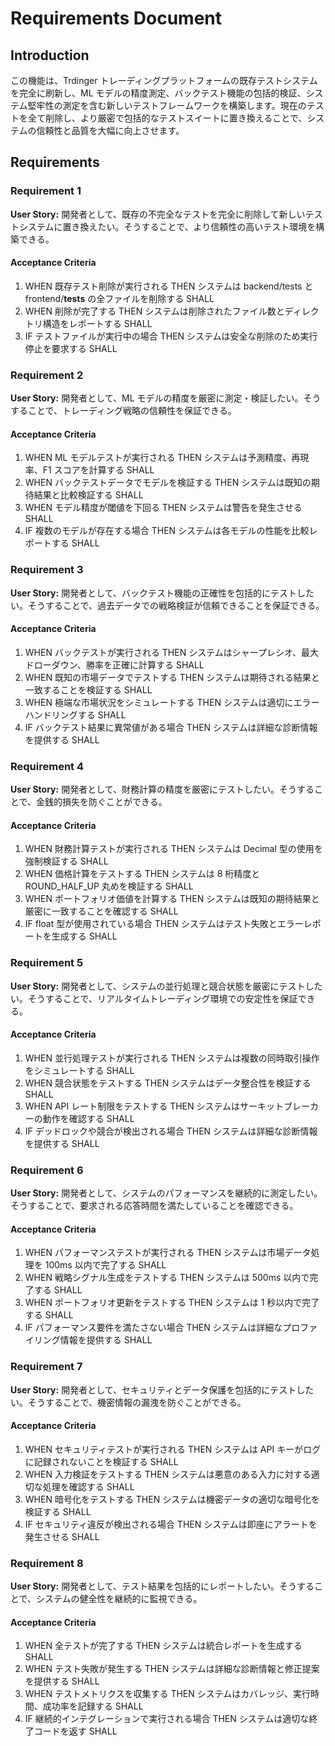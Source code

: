 # Requirements Document

## Introduction

この機能は、Trdinger トレーディングプラットフォームの既存テストシステムを完全に刷新し、ML モデルの精度測定、バックテスト機能の包括的検証、システム堅牢性の測定を含む新しいテストフレームワークを構築します。現在のテストを全て削除し、より厳密で包括的なテストスイートに置き換えることで、システムの信頼性と品質を大幅に向上させます。

## Requirements

### Requirement 1

**User Story:** 開発者として、既存の不完全なテストを完全に削除して新しいテストシステムに置き換えたい。そうすることで、より信頼性の高いテスト環境を構築できる。

#### Acceptance Criteria

1. WHEN 既存テスト削除が実行される THEN システムは backend/tests と frontend/**tests** の全ファイルを削除する SHALL
2. WHEN 削除が完了する THEN システムは削除されたファイル数とディレクトリ構造をレポートする SHALL
3. IF テストファイルが実行中の場合 THEN システムは安全な削除のため実行停止を要求する SHALL

### Requirement 2

**User Story:** 開発者として、ML モデルの精度を厳密に測定・検証したい。そうすることで、トレーディング戦略の信頼性を保証できる。

#### Acceptance Criteria

1. WHEN ML モデルテストが実行される THEN システムは予測精度、再現率、F1 スコアを計算する SHALL
2. WHEN バックテストデータでモデルを検証する THEN システムは既知の期待結果と比較検証する SHALL
3. WHEN モデル精度が閾値を下回る THEN システムは警告を発生させる SHALL
4. IF 複数のモデルが存在する場合 THEN システムは各モデルの性能を比較レポートする SHALL

### Requirement 3

**User Story:** 開発者として、バックテスト機能の正確性を包括的にテストしたい。そうすることで、過去データでの戦略検証が信頼できることを保証できる。

#### Acceptance Criteria

1. WHEN バックテストが実行される THEN システムはシャープレシオ、最大ドローダウン、勝率を正確に計算する SHALL
2. WHEN 既知の市場データでテストする THEN システムは期待される結果と一致することを検証する SHALL
3. WHEN 極端な市場状況をシミュレートする THEN システムは適切にエラーハンドリングする SHALL
4. IF バックテスト結果に異常値がある場合 THEN システムは詳細な診断情報を提供する SHALL

### Requirement 4

**User Story:** 開発者として、財務計算の精度を厳密にテストしたい。そうすることで、金銭的損失を防ぐことができる。

#### Acceptance Criteria

1. WHEN 財務計算テストが実行される THEN システムは Decimal 型の使用を強制検証する SHALL
2. WHEN 価格計算をテストする THEN システムは 8 桁精度と ROUND_HALF_UP 丸めを検証する SHALL
3. WHEN ポートフォリオ価値を計算する THEN システムは既知の期待結果と厳密に一致することを確認する SHALL
4. IF float 型が使用されている場合 THEN システムはテスト失敗とエラーレポートを生成する SHALL

### Requirement 5

**User Story:** 開発者として、システムの並行処理と競合状態を厳密にテストしたい。そうすることで、リアルタイムトレーディング環境での安定性を保証できる。

#### Acceptance Criteria

1. WHEN 並行処理テストが実行される THEN システムは複数の同時取引操作をシミュレートする SHALL
2. WHEN 競合状態をテストする THEN システムはデータ整合性を検証する SHALL
3. WHEN API レート制限をテストする THEN システムはサーキットブレーカーの動作を確認する SHALL
4. IF デッドロックや競合が検出される場合 THEN システムは詳細な診断情報を提供する SHALL

### Requirement 6

**User Story:** 開発者として、システムのパフォーマンスを継続的に測定したい。そうすることで、要求される応答時間を満たしていることを確認できる。

#### Acceptance Criteria

1. WHEN パフォーマンステストが実行される THEN システムは市場データ処理を 100ms 以内で完了する SHALL
2. WHEN 戦略シグナル生成をテストする THEN システムは 500ms 以内で完了する SHALL
3. WHEN ポートフォリオ更新をテストする THEN システムは 1 秒以内で完了する SHALL
4. IF パフォーマンス要件を満たさない場合 THEN システムは詳細なプロファイリング情報を提供する SHALL

### Requirement 7

**User Story:** 開発者として、セキュリティとデータ保護を包括的にテストしたい。そうすることで、機密情報の漏洩を防ぐことができる。

#### Acceptance Criteria

1. WHEN セキュリティテストが実行される THEN システムは API キーがログに記録されないことを検証する SHALL
2. WHEN 入力検証をテストする THEN システムは悪意のある入力に対する適切な処理を確認する SHALL
3. WHEN 暗号化をテストする THEN システムは機密データの適切な暗号化を検証する SHALL
4. IF セキュリティ違反が検出される場合 THEN システムは即座にアラートを発生させる SHALL

### Requirement 8

**User Story:** 開発者として、テスト結果を包括的にレポートしたい。そうすることで、システムの健全性を継続的に監視できる。

#### Acceptance Criteria

1. WHEN 全テストが完了する THEN システムは統合レポートを生成する SHALL
2. WHEN テスト失敗が発生する THEN システムは詳細な診断情報と修正提案を提供する SHALL
3. WHEN テストメトリクスを収集する THEN システムはカバレッジ、実行時間、成功率を記録する SHALL
4. IF 継続的インテグレーションで実行される場合 THEN システムは適切な終了コードを返す SHALL
